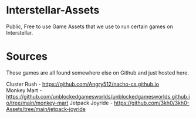 # Interstellar-Assets
Public, Free to use Game Assets that we use to run certain games on Interstellar.

# Sources
These games are all found somewhere else on Github and just hosted here.

Cluster Rush - https://github.com/Angry512/nacho-cs.github.io  
Monkey Mart - https://github.com/unblockedgamesworlds/unblockedgamesworlds.github.io/tree/main/monkey-mart
Jetpack Joyride - https://github.com/3kh0/3kh0-Assets/tree/main/jetpack-joyride